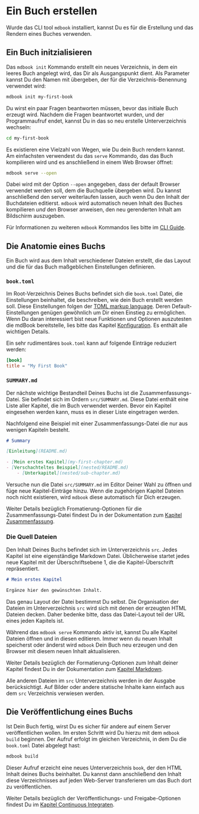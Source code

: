 # Ein Buch erstellen

Wurde das CLI tool `mdbook` installiert, kannst Du es für die
Erstellung und das Rendern eines Buches verwenden.

## Ein Buch initzialisieren

Das `mdbook init` Kommando erstellt ein neues Verzeichnis, in dem ein
leeres Buch angelegt wird, das Dir als Ausgangspunkt dient. Als
Parameter kannst Du den Namen mit übergeben, der für die
Verzeichnis-Benennung verwendet wird:

```sh
mdbook init my-first-book
```

Du wirst ein paar Fragen beantworten müssen, bevor das initiale Buch
erzeugt wird. Nachdem die Fragen beantwortet wurden, und der
Programmaufruf endet, kannst Du in das so neu erstelle
Unterverzeichnis wechseln:

```sh
cd my-first-book
```

Es existieren eine Vielzahl von Wegen, wie Du dein Buch rendern
kannst.  Am einfachsten verwendest du das `serve` Kommando, das das
Buch kompilieren wird und es anschließend in einem Web Browser öffnet:

```sh
mdbook serve --open
```

Dabei wird mit der Option `--open` angegeben, dass der default Browser
verwendet werden soll, dem die Buchquelle übergeben wird.  Du kannst
anschließend den server weiterlaufen lassen, auch wenn Du den Inhalt
der Buchdateien editierst. `mdbook` wird automatisch neuen Inhalt des
Buches kompilieren *und* den Browser anweisen, den neu gerenderten
Inhalt am Bildschirm auszugeben.

Für Informationen zu weiteren `mdbook` Kommandos lies bitte im [CLI
Guide](../cli/index.html).


## Die Anatomie eines Buchs

Ein Buch wird aus dem Inhalt verschiedener Dateien erstellt, die das Layout und
die für das Buch maßgeblichen Einstellungen definieren.

### `book.toml`

Im Root-Verzeichnis Deines Buchs befindet sich die `book.toml` Datei,
die Einstellungen beinhaltet, die beschreiben, wie dein Buch erstellt
werden soll. Diese Einstellungen folgen der [TOML markup
language](https://toml.io/).  Deren Default-Einstellungen genügen
gewöhnlich um Dir einen Einstieg zu ermöglichen. Wenn Du daran
interessiert bist neue Funktionen und Optionen auszutesten die mdBook
bereitstelle, lies bitte das Kapitel
[Konfiguration](../format/configuration/index.html). Es enthält alle wichtigen Details.

Ein sehr rudimentäres `book.toml` kann auf folgende Einträge reduziert werden:

```toml
[book]
title = "My First Book"
```

### `SUMMARY.md`

Der nächste wichtige Bestandteil Deines Buchs ist die
Zusammenfassungs-Datei. Sie befindet sich im Ordern `src/SUMMARY.md`.
Diese Datei enthält eine Liste aller Kapitel, die im Buch verwendet
werden. Bevor ein Kapitel eingesehen werden kann, muss es in dieser
Liste eingetragen werden.

Nachfolgend eine Beispiel mit einer Zusammenfassungs-Datei die nur aus
wenigen Kapiteln besteht.

```md
# Summary

[Einleitung](README.md)

- [Mein erstes Kapitel](my-first-chapter.md)
- [Verschachteltes Beispiel](nested/README.md)
	- [Unterkapitel](nested/sub-chapter.md)
```

Versuche nun die Datei `src/SUMMARY.md` im Editor Deiner Wahl zu
öffnen und füge neue Kapitel-Einträge hinzu.  Wenn die zugehörigen
Kapitel Dateien noch nicht existieren, wird `mdbook` diese automatisch
für Dich erzeugen.

Weiter Details bezüglich Fromatierung-Optionen für die
Zusammenfassungs-Datei findest Du in der Dokumentation zum [Kapitel
Zusammenfassung](../format/summary.md).

### Die Quell Dateien

Den Inhalt Deines Buchs befindet sich im Unterverzeichnis `src`. Jedes
Kapitel ist eine eigenständige Markdown Datei.  Üblicherweise startet
jedes neue Kapitel mit der Überschriftsebene 1, die die
Kapitel-Überschrift repräsentiert.

```md
# Mein erstes Kapitel

Ergänze hier den gewünschten Inhalt.
```

Das genau Layout der Datei bestimmst Du selbst. Die Organisation der
Dateien im Unterverzeichnis `src` wird sich mit denen der erzeugten
HTML Dateien decken. Daher bedenke bitte, dass das Datei-Layout teil
der URL eines jeden Kapitels ist.

Während das `mdbook serve` Kommando aktiv ist, kannst Du alle Kapitel
Dateien öffnen und in diesen editieren.  Immer wenn du neuen Inhalt
speicherst oder änderst wird `mdbook` Dein Buch neu erzeugen und den
Browser mit diesem neuen Inhalt aktualisieren.

Weiter Details bezüglich der Formatierung-Optionen zum Inhalt deiner
Kapitel findest Du in der Dokumentation zum [Kapitel
Markdown](../format/markdown.md).

Alle anderen Dateien im `src` Unterverzeichnis werden in der Ausgabe
berücksichtigt. Auf Bilder oder andere statische Inhalte kann einfach
aus dem `src` Verzeichnis verwiesen werden.

## Die Veröffentlichung eines Buchs

Ist Dein Buch fertig, wirst Du es sicher für andere auf einem Server
veröffentlichen wollen.  Im ersten Schritt wird Du hierzu mit dem
`mdbook build` beginnen. Der Aufruf erfolgt im gleichen Verzeichnis,
in dem Du die `book.toml` Datei abgelegt hast:

```sh
mdbook build
```

Dieser Aufruf erzeicht eine neues Unterverzeichnis `book`, der den
HTML Inhalt deines Buchs beinhaltet.  Du kannst dann anschließend den
Inhalt diese Verzeichnisses auf jeden Web-Server transferieren um das
Buch dort zu veröffentlichen.

Weiter Details bezüglich der Veröffentlichungs- und Freigabe-Optionen
findest Du im [Kapitel Continuous
Integraten](../continuous-integration.md).
